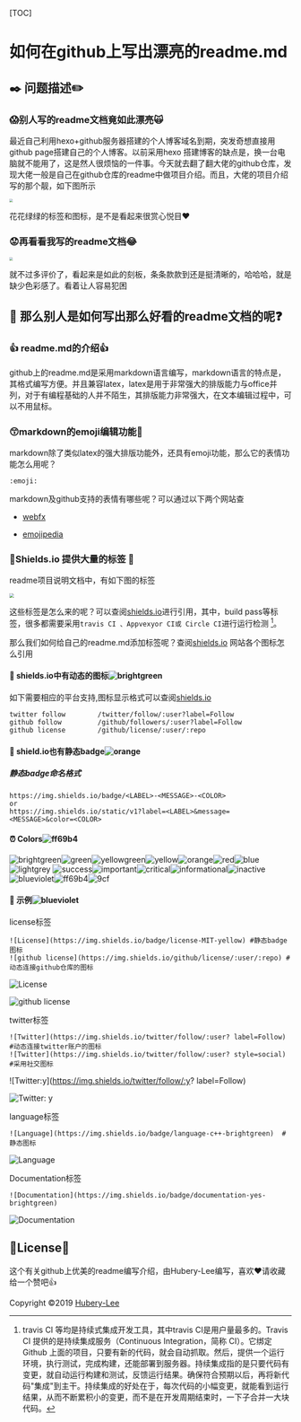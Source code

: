 [TOC]

#  如何在github上写出漂亮的readme.md

## :black_nib: 问题描述:pencil2:

### :scream:别人写的readme文档竟如此漂亮:scream_cat:

最近自己利用hexo+github服务器搭建的个人博客域名到期，突发奇想直接用github page搭建自己的个人博客。以前采用hexo 搭建博客的缺点是，换一台电脑就不能用了，这是然人很烦恼的一件事。今天就去翻了翻大佬的github仓库，发现大佬一般是自己在github仓库的readme中做项目介绍。而且，大佬的项目介绍写的那个靓，如下图所示

<img src=".\images\OthersMarkdownFile.PNG" style="zoom:40%">

花花绿绿的标签和图标，是不是看起来很赏心悦目:heart:

### :worried:再看看我写的readme文档:joy:

<img src=".\images\OurMarkdowFileFormate.PNG"  style="zoom:40%">

就不过多评价了，看起来是如此的刻板，条条款款到还是挺清晰的，哈哈哈，就是缺少色彩感了。看着让人容易犯困



## :thinking: 那么别人是如何写出那么好看的readme文档的呢:question:

### :+1: readme.md的介绍:+1:

github上的readme.md是采用markdown语言编写，markdown语言的特点是，其格式编写方便。并且兼容latex，latex是用于非常强大的排版能力与office并列，对于有编程基础的人并不陌生，其排版能力非常强大，在文本编辑过程中，可以不用鼠标。 

### :kissing_smiling_eyes:markdown的emoji编辑功能:kiss:

markdown除了类似latex的强大排版功能外，还具有emoji功能，那么它的表情功能怎么用呢？

```
:emoji:
```

markdown及github支持的表情有哪些呢？可以通过以下两个网站查

- [webfx](https://www.webfx.com/tools/emoji-cheat-sheet/)

- [emojipedia](https://emojipedia.org/)

### :whale:Shields.io 提供大量的标签 :feet:

readme项目说明文档中，有如下图的标签

<img src="./images/Capture.PNG" style="zoom:50%">

这些标签是怎么来的呢？可以查阅[shields.io](shields.io)进行引用，其中，build pass等标签，很多都需要采用`travis CI 、Appvexyor CI或 Circle CI`进行运行检测 [^1]。

那么我们如何给自己的readme.md添加标签呢？查阅[shields.io](shields.io) 网站各个图标怎么引用

#### :maple_leaf: shields.io中有动态的图标![brightgreen](https://img.shields.io/badge/-shields.io中有动态的图标-brightgreen)

如下需要相应的平台支持,图标显示格式可以查阅[shields.io](shields.io) 

```
twitter follow        /twitter/follow/:user?label=Follow
github follow         /github/followers/:user?label=Follow
github license        /github/license/:user/:repo
```



#### :articulated_lorry: shield.io也有静态badge![orange](https://img.shields.io/badge/-shield.io也有静态badge-orange)

##### 静态badge命名格式

```
https://img.shields.io/badge/<LABEL>-<MESSAGE>-<COLOR>
or
https://img.shields.io/static/v1?label=<LABEL>&message=<MESSAGE>&color=<COLOR>
```

#### :alarm_clock: Colors![ff69b4](https://img.shields.io/badge/-Colors-ff69b4)

![brightgreen](https://img.shields.io/badge/-brightgreen-brightgreen)![green](https://img.shields.io/badge/-green-green)![yellowgreen](https://img.shields.io/badge/-yellowgreen-yellowgreen)![yellow](https://img.shields.io/badge/-yellow-yellow)![orange](https://img.shields.io/badge/-orange-orange)![red](https://img.shields.io/badge/-red-red)![blue](https://img.shields.io/badge/-blue-blue)![lightgrey](https://img.shields.io/badge/-lightgrey-lightgrey)
![success](https://img.shields.io/badge/-success-success)![important](https://img.shields.io/badge/-important-important)![critical](https://img.shields.io/badge/-critical-critical)![informational](https://img.shields.io/badge/-informational-informational)![inactive](https://img.shields.io/badge/-inactive-inactive)
![blueviolet](https://img.shields.io/badge/-blueviolet-blueviolet)![ff69b4](https://img.shields.io/badge/-ff69b4-ff69b4)![9cf](https://img.shields.io/badge/-9cf-9cf)

#### :frog: 示例![blueviolet](https://img.shields.io/badge/-示例-blueviolet)

license标签

```
![License](https://img.shields.io/badge/license-MIT-yellow) #静态badge图标
![github license](https://img.shields.io/github/license/:user/:repo) #动态连接github仓库的图标
```

![License](https://img.shields.io/badge/license-MIT-yellow)

![github license](https://img.shields.io/github/license/:user/:repo)

twitter标签

```
![Twitter](https://img.shields.io/twitter/follow/:user? label=Follow) #动态连接twitter账户的图标
![Twitter](https://img.shields.io/twitter/follow/:user? style=social) #采用社交图标
```

![Twitter:y](https://img.shields.io/twitter/follow/:y? label=Follow)

![Twitter: y](https://img.shields.io/twitter/follow/:y?style=social)

language标签

```
![Language](https://img.shields.io/badge/language-c++-brightgreen)  #静态图标
```

![Language](https://img.shields.io/badge/language-c++-brightgreen)

 

Documentation标签

```
![Documentation](https://img.shields.io/badge/documentation-yes-brightgreen)
```

![Documentation](https://img.shields.io/badge/documentation-yes-brightgreen)

## :memo:License:sparkling_heart:

这个有关github上优美的readme编写介绍，由Hubery-Lee编写，喜欢:heart:请收藏给一个赞吧:thumbsup:

[^1]:travis CI 等均是持续式集成开发工具，其中travis CI是用户量最多的。Travis CI 提供的是持续集成服务（Continuous Integration，简称 CI）。它绑定 Github 上面的项目，只要有新的代码，就会自动抓取。然后，提供一个运行环境，执行测试，完成构建，还能部署到服务器。持续集成指的是只要代码有变更，就自动运行构建和测试，反馈运行结果。确保符合预期以后，再将新代码"集成"到主干。持续集成的好处在于，每次代码的小幅变更，就能看到运行结果，从而不断累积小的变更，而不是在开发周期结束时，一下子合并一大块代码。

Copyright :copyright:2019 [Hubery-Lee](https://github.com/Hubery-Lee)



